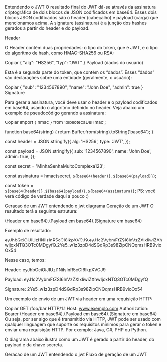 Entendendo o JWT
O resultado final do JWT dá-se através da assinatura criptográfica de dois blocos de JSON codificados em base64. Esses dois blocos JSON codificados são o header (cabeçalho) e payload (carga) que mencionamos acima. A signature (assinatura) é a junção dos hashes gerados a partir do header e do payload.

Header

O Header contém duas propriedades: o tipo do token, que é JWT, e o tipo do algoritmo de hash, como HMAC-SHA256 ou RSA:

Copiar
{
  "alg": "HS256",
  "typ": "JWT"
}
Payload (dados do usuário)

Esta é a segunda parte do token, que contém os “dados”. Esses “dados” são declarações sobre uma entidade (geralmente, o usuário):

Copiar
{
  "sub": "1234567890",
  "name": "John Doe",
  "admin": true
}
Signature

Para gerar a assinatura, você deve usar o header e o payload codificados em base64, usando o algoritmo definido no header. Veja abaixo um exemplo de pseudocódigo gerando a assinatura:

Copiar
import { hmac } from 'bibliotecaDeHmac';

function base64(string) {
  return Buffer.from(string).toString('base64');
}

const header = JSON.stringify({
  alg: 'HS256',
  type: 'JWT',
});

const payload = JSON.stringify({
  sub: '1234567890',
  name: 'John Doe',
  admin: true,
});

const secret = 'MinhaSenhaMuitoComplexa123';

const assinatura = hmac(secret, `${base64(header)}.${base64(payload)}`);

const token = `${base64(header)}.${base64(payload)}.${base64(assinatura)}`;
PS: você verá código de verdade daqui a pouco :)

Geracao de um JWT entendendo o jwt diagrama
Geração de um JWT
O resultado terá a seguinte estrutura:

(Header em base64).(Payload em base64).(Signature em base64)

Exemplo de resultado:

eyJhbGciOiJIUzI1NiIsInR5cCI6IkpXVCJ9.eyJ1c2VybmFtZSI6InVzZXIxIiwiZXhwIjoxNTQ3OTc0MDgyfQ.2Ye5_w1z3zpD4dSGdRp3s98ZipCNQqmsHRB9vioOx54

Nesse caso, temos:

Header: eyJhbGciOiJIUzI1NiIsInR5cCI6IkpXVCJ9

Payload: eyJ1c2VybmFtZSI6InVzZXIxIiwiZXhwIjoxNTQ3OTc0MDgyfQ

Signature: 2Ye5_w1z3zpD4dSGdRp3s98ZipCNQqmsHRB9vioOx54

Um exemplo de envio de um JWT via header em uma requisição HTTP:

Copiar
 GET /foo/bar HTTP/1.1
 Host: www.exemplo.com
 Authorization: Bearer (Header em base64).(Payload em base64).(Signature em base64)
Ou seja, por ser algo que é transmitido via HTTP, JWT pode ser usado com qualquer linguagem que suporte os requisitos mínimos para gerar o token e enviar uma requisição HTTP. Por exemplo: Java, C#, PHP ou Python.

O diagrama abaixo ilustra como um JWT é gerado a partir do header, do payload e da chave secreta.

Geracao de um JWT entendendo o jwt
Fluxo de geração de um JWT